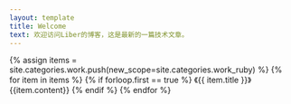 ```yaml
---
layout: template
title: Welcome
text: 欢迎访问Liber的博客，这是最新的一篇技术文章。
---
```

{% assign items = site.categories.work.push(new_scope=site.categories.work_ruby) %}
{% for item in items %}
{% if forloop.first == true %}
《{{ item.title }}》
{{item.content}}
{% endif %}
{% endfor %}
